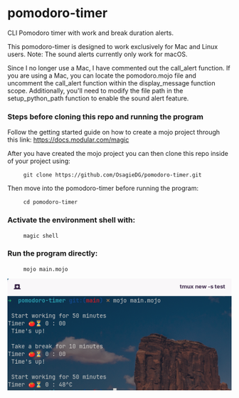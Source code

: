 # pomodoro-timer
CLI Pomodoro timer with work and break duration alerts.

This pomodoro-timer is designed to work exclusively for Mac and Linux users.
Note: The sound alerts currently only work for macOS.

Since I no longer use a Mac, I have commented out the call_alert function.
If you are using a Mac, you can locate the pomodoro.mojo file and
uncomment the call_alert function within the display_message function scope.
Additionally, you'll need to modify the file path in the setup_python_path function
to enable the sound alert feature.

### Steps before cloning this repo and running the program
Follow the getting started guide on how to create a mojo project through
this link: https://docs.modular.com/magic

After you have created the mojo project you can then clone this repo inside of your project
using:
```
     git clone https://github.com/OsagieDG/pomodoro-timer.git
```

Then move into the pomodoro-timer before running the program:
```
     cd pomodoro-timer
```

### Activate the environment shell with:
```
     magic shell
```

### Run the program directly:
```
     mojo main.mojo
```

![pomo](https://github.com/OsagieDG/pomodoro-timer/blob/main/pomo.png)




